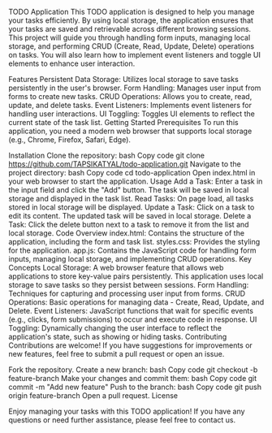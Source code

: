 TODO Application
This TODO application is designed to help you manage your tasks efficiently. By using local storage, the application ensures that your tasks are saved and retrievable across different browsing sessions. This project will guide you through handling form inputs, managing local storage, and performing CRUD (Create, Read, Update, Delete) operations on tasks. You will also learn how to implement event listeners and toggle UI elements to enhance user interaction.

Features
Persistent Data Storage: Utilizes local storage to save tasks persistently in the user's browser.
Form Handling: Manages user input from forms to create new tasks.
CRUD Operations: Allows you to create, read, update, and delete tasks.
Event Listeners: Implements event listeners for handling user interactions.
UI Toggling: Toggles UI elements to reflect the current state of the task list.
Getting Started
Prerequisites
To run this application, you need a modern web browser that supports local storage (e.g., Chrome, Firefox, Safari, Edge).

Installation
Clone the repository:
bash
Copy code
git clone https://github.com/TAPSIKATYAL/todo-application.git
Navigate to the project directory:
bash
Copy code
cd todo-application
Open index.html in your web browser to start the application.
Usage
Add a Task: Enter a task in the input field and click the "Add" button. The task will be saved in local storage and displayed in the task list.
Read Tasks: On page load, all tasks stored in local storage will be displayed.
Update a Task: Click on a task to edit its content. The updated task will be saved in local storage.
Delete a Task: Click the delete button next to a task to remove it from the list and local storage.
Code Overview
index.html: Contains the structure of the application, including the form and task list.
styles.css: Provides the styling for the application.
app.js: Contains the JavaScript code for handling form inputs, managing local storage, and implementing CRUD operations.
Key Concepts
Local Storage: A web browser feature that allows web applications to store key-value pairs persistently. This application uses local storage to save tasks so they persist between sessions.
Form Handling: Techniques for capturing and processing user input from forms.
CRUD Operations: Basic operations for managing data - Create, Read, Update, and Delete.
Event Listeners: JavaScript functions that wait for specific events (e.g., clicks, form submissions) to occur and execute code in response.
UI Toggling: Dynamically changing the user interface to reflect the application's state, such as showing or hiding tasks.
Contributing
Contributions are welcome! If you have suggestions for improvements or new features, feel free to submit a pull request or open an issue.

Fork the repository.
Create a new branch:
bash
Copy code
git checkout -b feature-branch
Make your changes and commit them:
bash
Copy code
git commit -m "Add new feature"
Push to the branch:
bash
Copy code
git push origin feature-branch
Open a pull request.
License

Enjoy managing your tasks with this TODO application! If you have any questions or need further assistance, please feel free to contact us.
